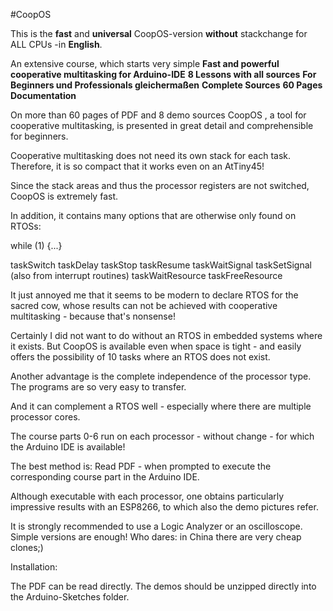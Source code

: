 #CoopOS

This is the **fast** and **universal** CoopOS-version **without** stackchange  for ALL CPUs -in **English**.

                      
An extensive course, which starts very simple
                **Fast and powerful cooperative multitasking for Arduino-IDE**
                **8 Lessons with all sources** 
                **For Beginners und Professionals gleichermaßen**
                **Complete Sources**
                **60 Pages Documentation**
              
              
On more than 60 pages of PDF and 8 demo sources CoopOS , a tool for cooperative multitasking, is presented in great detail and comprehensible for beginners.

Cooperative multitasking does not need its own stack for each task. Therefore, it is so compact that it works even on an AtTiny45!

Since the stack areas and thus the processor registers are not switched, CoopOS is extremely fast.

In addition, it contains many options that are otherwise only found on RTOSs:

while (1) {...}

taskSwitch
taskDelay
taskStop
taskResume
taskWaitSignal
taskSetSignal (also from interrupt routines)
taskWaitResource
taskFreeResource

It just annoyed me that it seems to be modern to declare RTOS for the sacred cow, whose results
can not be achieved with cooperative multitasking - because that's nonsense!

Certainly I did not want to do without an RTOS in embedded systems where it exists.
But CoopOS is available even when space is tight - and easily offers the possibility of 10 tasks
where an RTOS does not exist.

Another advantage is the complete independence of the processor type.
The programs are so very easy to transfer.

And it can complement a RTOS well - especially where there are multiple processor cores.

The course parts 0-6 run on each processor - without change - for which the Arduino IDE is available!

The best method is:
Read PDF - when prompted to execute the corresponding course part in the Arduino IDE.

Although executable with each processor, one obtains particularly impressive results with an ESP8266,
to which also the demo pictures refer.

It is strongly recommended to use a Logic Analyzer or an oscilloscope. Simple versions are
enough! Who dares: in China there are very cheap clones;)

Installation:

The PDF can be read directly.
The demos should be unzipped directly into the Arduino-Sketches folder.
